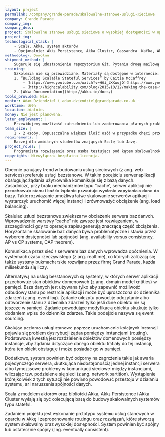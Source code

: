```yaml
---
layout: project
permalink: /company/grande-parade/skalowalne-stanowe-uslugi-sieciowe
company: Grande Parade
company_img:
company_desc:
project: Skalowalne stanowe usługi sieciowe o wysokiej dostępności w oparciu o Akka
project_img:
technological_stack: |
    - Scala, Akka, system aktorów
    - Opcjonalnie: Akka Persistence, Akka Cluster, Cassandra, Kafka, Akka Streams
methodology: Dowolna
shipment_method: |
    Sugeruje się udostępnienie repozytorium Git. Pytania drogą mailową lub na konsultacjach w siedzibie firmy Grand Parade, raz w tygodniu 1h.
training: |
    Szkolenia nie są przewidziane. Materiały są dostępne w internecie:
    1. “Building Scalable Stateful Services” by Caitie McCaffrey
        - [https://www.youtube.com/watch?v=H0i_bXKwujQ](https://www.youtube.com/watch?v=H0i_bXKwujQ)
        - [http://highscalability.com/blog/2015/10/12/making­-the-­case-­for-­building-­scalable-­stateful-­services-­in-­t.html](http://highscalability.com/blog/2015/10/12/making­-the-­case-­for-­building-­scalable-­stateful-­services-­in-­t.html)
    2. [Akka Documentation](http://akka.io/docs/)
tools_provided: Nie.
mentor: Adam Dziendziel ( adam.dziendziel@grandparade.co.uk )
worktime: 160h
location: Zdalnie.
money: Nie jest planowana.
later_employment: |
    Przewidujemy możliwość zatrudnienia lub zaoferowania płatnych praktyk.
team_size: |
    1 - ­2 osoby. Dopuszczalna większa ilość osób w przypadku chęci przetestowania alternatywnych rozwiązań lub automatyzacji testów odporności (resilience tests).
requirements: |
    Raczej dla ambitnych studentów znających Scalę lub Javę.
project_roles: |
    Programista rozwiązania oraz osoba testująca pod kątem skalowalności i odporności.
copyrights: Niewyłączna bezpłatna licencja.
---
```

Obecnie panujący trend w budowaniu usług sieciowych (z ang. web services) preferuje usługi bezstanowe. W takim podejściu serwer aplikacji obsługując żądania użytkownika komunikuje się z bazą danych. Zasadniczo, przy braku mechanizmów typu “cache”, serwer aplikacji nie przechowuje stanu i każde żądanie powoduje wysłanie zapytania o dane do bazy. Takie rozwiązanie umożliwa łatwe skalowanie serwerów aplikacji ­ wystarczyb uruchomić więcej instancji i zrównoważyć obciążenie (ang. load balancing).

Skalując usługi bezstanowe zwiększamy obciążenie serwera baz danych. Wprowadzenie warstwy “cache” nie zawsze jest rozwiązaniem, w szczególności gdy to operacje zapisu generują znaczącą część obciążenia. Horyzontalne skalowanie baz danych bywa problematyczne i stawia przez wyborem dostępności lub spójności (ang. availability versus consistency, AP vs CP systems, CAP theorem).

Komunikacja przez sieć z serwerem baz danych wprowadza opóźnienia. W systemach czasu rzeczywistego (z ang. real­time), do których zaliczają się także systemy bukmacherskie rozwijane przez firmę Grand Parade, każda milisekunda się liczy.

Alternatywą na usług bezstanowych są systemy, w których serwer aplikacji przechowuje stan obiektów domenowych (z ang. domain model entities) w pamięci. Baza danych jest używana tylko aby zapewnić możliwość odbudowy stanu po restarcie aplikacji i może być uproszczona do dziennika zdarzeń (z ang. event log). Żądanie odczytu powoduje odczytanie albo odtworzenie stanu z dziennika zdarzeń tylko jeśli dane obiektu nie są jeszcze w pamięci. Żądanie powodujące modyfikacją obiektu skutkuje tylko dodaniem wpisu do dziennika zdarzeń. Takie podejście nazywa się event sourcing.

Skalując poziomo usługi stanowe poprzez uruchomienie kolejnych instancji pojawia się problem dystrybucji żądań pomiędzy instancjami (routing). Podstawową kwestią jest rozdzielenie obiektów domenowych pomiędzy instancje, aby żądania dotyczące danego obiektu trafiały do tej instancji, która ten obiekt obsługuje i może posiadać go w pamięci.

Dodatkowo, system powinien być odporny na zagrożenia takie jak awaria pojedynczego serwera, skutkująca niedostępnością jednej instancji serwera albo tymczasowe problemy w komunikacji sieciowej między instancjami, wliczając tzw. podzielenie się sieci (z ang. network partition). Wystąpienie którejkolwiek z tych sytuacji nie powinno powodować przestoju w działaniu systemu, ani naruszenia spójności danych.

Scala z modelem aktorów oraz biblioteki Akka, Akka Persistence i Akka Cluster wydają się być obiecującą bazą do budowy skalowalnych systemów typu stateful.

Zadaniem projektu jest wykonanie prototypu systemu usług stanowych w oparciu w Akkę i zaproponowanie routingu oraz rozwiązań, które stworzą system skalowalny oraz wysokiej dostępności. System powinien być spójny lub ostatecznie spójny (ang. eventually consistent).